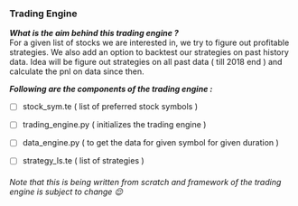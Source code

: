 ### Trading Engine

***What is the aim behind this trading engine ?***<br>
For a given list of stocks we are interested in, we try to figure out profitable strategies. We also add an option to backtest our strategies on past history data. Idea will be figure out strategies on all past data ( till 2018 end ) and calculate the pnl on data since then.

***Following are the components of the trading engine :***

- [ ] stock_sym.te ( list of preferred stock symbols )
- [ ] trading_engine.py ( initializes the trading engine )
- [ ] data_engine.py ( to get the data for given symbol for given duration )
- [ ] strategy_ls.te ( list of strategies )



###### Note that this is being written from scratch and framework of the trading engine is subject to change :relieved:
